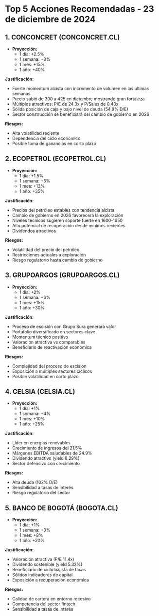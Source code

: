 # Top 5 Acciones Recomendadas - 23 de diciembre de 2024

## 1. CONCONCRET (CONCONCRET.CL)

- **Proyección:**
  - 1 día: +2.5%
  - 1 semana: +8%
  - 1 mes: +15%
  - 1 año: +40%

**Justificación:**

- Fuerte momentum alcista con incremento de volumen en las últimas semanas
- Precio subió de 300 a 425 en diciembre mostrando gran fortaleza
- Múltiplos atractivos: P/E de 24.3x y P/Sales de 0.43x
- Sólida posición de caja y bajo nivel de deuda (54.8% D/E)
- Sector construcción se beneficiará del cambio de gobierno en 2026

**Riesgos:**

- Alta volatilidad reciente
- Dependencia del ciclo económico
- Posible toma de ganancias en corto plazo

## 2. ECOPETROL (ECOPETROL.CL)

- **Proyección:**
  - 1 día: +1.5%
  - 1 semana: +5%
  - 1 mes: +12%
  - 1 año: +35%

**Justificación:**

- Precios del petróleo estables con tendencia alcista
- Cambio de gobierno en 2026 favorecerá la exploración
- Niveles técnicos sugieren soporte fuerte en 1600-1650
- Alto potencial de recuperación desde mínimos recientes
- Dividendos atractivos

**Riesgos:**

- Volatilidad del precio del petróleo
- Restricciones actuales a exploración
- Riesgo regulatorio hasta cambio de gobierno

## 3. GRUPOARGOS (GRUPOARGOS.CL)

- **Proyección:**
  - 1 día: +2%
  - 1 semana: +6%
  - 1 mes: +15%
  - 1 año: +30%

**Justificación:**

- Proceso de escisión con Grupo Sura generará valor
- Portafolio diversificado en sectores clave
- Momentum técnico positivo
- Valoración atractiva vs comparables
- Beneficiario de reactivación económica

**Riesgos:**

- Complejidad del proceso de escisión
- Exposición a múltiples sectores cíclicos
- Posible volatilidad en corto plazo

## 4. CELSIA (CELSIA.CL)

- **Proyección:**
  - 1 día: +1%
  - 1 semana: +4%
  - 1 mes: +10%
  - 1 año: +25%

**Justificación:**

- Líder en energías renovables
- Crecimiento de ingresos del 21.5%
- Márgenes EBITDA saludables de 24.9%
- Dividendo atractivo (yield 8.29%)
- Sector defensivo con crecimiento

**Riesgos:**

- Alta deuda (102% D/E)
- Sensibilidad a tasas de interés
- Riesgo regulatorio del sector

## 5. BANCO DE BOGOTÁ (BOGOTA.CL)

- **Proyección:**
  - 1 día: +1%
  - 1 semana: +3%
  - 1 mes: +8%
  - 1 año: +20%

**Justificación:**

- Valoración atractiva (P/E 11.4x)
- Dividendo sostenible (yield 5.32%)
- Beneficiario de ciclo bajista de tasas
- Sólidos indicadores de capital
- Exposición a recuperación económica

**Riesgos:**

- Calidad de cartera en entorno recesivo
- Competencia del sector fintech
- Sensibilidad a tasas de interés
